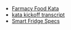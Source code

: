 * [Farmacy Food Kata](https://docs.google.com/document/d/1SML3n4JbpZV2PSLRpjaCvBvyUMVsFwlqAQF3VKd_oPU/edit?pli=1)
* [kata kickoff transcript](https://docs.google.com/document/d/1_KAraAMwbcKEE-AIkDO4s6n6AqK3byEH5bogQ_tr4l0/edit)
* [Smart Fridge Specs](https://drive.google.com/file/d/1BpwOi-QUy9xG7XaBwXzJ9jd0mdNAvjXa/view)